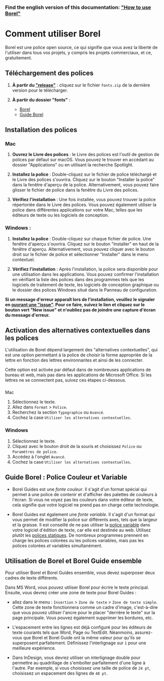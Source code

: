 ### Find the english version of this documentation: ["How to use Borel"](./README_en.md)

# Comment utiliser Borel

Borel est une police open source, ce qui signifie que vous avez la liberté de l'utiliser dans tous vos projets, y compris les projets commerciaux, et ce, gratuitement.

## Téléchargement des polices

1. **À partir du ["release"](https://github.com/RosaWagner/Borel/releases)** : cliquez sur le fichier `fonts.zip` de la dernière version pour le télécharger.

2. **À partir du dossier "fonts"** :
   - [Borel](../Borel/fonts/ttf/)
   - [Guide Borel](../BorelGuides/fonts/ttf/)

## Installation des polices
### Mac

1. **Ouvrez le Livre des polices** : le Livre des polices est l'outil de gestion de polices par défaut sur macOS. Vous pouvez le trouver en accédant au dossier "Applications" ou en utilisant la recherche Spotlight.

2. **Installez la police** : Double-cliquez sur le fichier de police téléchargé et le Livre des polices s'ouvrira. Cliquez sur le bouton "Installer la police" dans la fenêtre d'aperçu de la police. Alternativement, vous pouvez faire glisser le fichier de police dans la fenêtre du Livre des polices.

3. **Vérifiez l'installation** : Une fois installée, vous pouvez trouver la police répertoriée dans le Livre des polices. Vous pouvez également utiliser la police dans différentes applications sur votre Mac, telles que les éditeurs de texte ou les logiciels de conception.

### Windows :

1. **Installez la police** : Double-cliquez sur chaque fichier de police. Une fenêtre d'aperçu s'ouvrira. Cliquez sur le bouton "Installer" en haut de la fenêtre d'aperçu. Alternativement, vous pouvez cliquer avec le bouton droit sur le fichier de police et sélectionner "Installer" dans le menu contextuel.

1. **Vérifiez l'installation** : Après l'installation, la police sera disponible pour une utilisation dans les applications. Vous pouvez confirmer l'installation en vérifiant la liste des polices dans des programmes tels que les logiciels de traitement de texte, les logiciels de conception graphique ou le dossier des polices Windows situé dans le Panneau de configuration.

**Si un message d'erreur apparaît lors de l'installation, veuillez le signaler en [ouvrant une "issue"](https://github.com/RosaWagner/Borel/issues). Pour ce faire, suivez le lien et cliquez sur le bouton vert "New issue" et n'oubliez pas de joindre une capture d'écran du message d'erreur.**

## Activation des alternatives contextuelles dans les polices

L'utilisation de Borel dépend largement des "alternatives contextuelles", qui est une option permettant à la police de choisir la forme appropriée de la lettre en fonction des lettres environnantes et ainsi de les connecter.

Cette option est activée par défaut dans de nombreuses applications de bureau et web, mais pas dans les applications de Microsoft Office. Si les lettres ne se connectent pas, suivez ces étapes ci-dessous.

###

 Mac

1. Sélectionnez le texte.
2. Allez dans `Format` > `Police`.
3. Recherchez la section `Typographie` ou `Avancé`.
4. Cochez la case `Utiliser les alternatives contextuelles`.

### Windows

1. Sélectionnez le texte.
2. Cliquez avec le bouton droit de la souris et choisissez `Police` ou `Paramètres de police`.
3. Accédez à l'onglet `Avancé`.
4. Cochez la case `Utiliser les alternatives contextuelles`.

## Guide Borel : Police Couleur et Variable 

- Borel Guides est une *fonte couleur*. Il s'agit d'un format spécial qui permet à une police de contenir et d'afficher des palettes de couleurs à l'écran. Si vous ne voyez pas les couleurs dans votre éditeur de texte, cela signifie que votre logiciel ne prend pas en charge cette technologie.

- Borel Guides est également une *fonte variable*. Il s'agit d'un format qui vous permet de modifier la police sur différents axes, tels que la largeur et la graisse. Il est conseillé de ne pas utiliser la [police variable](./BorelGuides/fonts/variable/) dans votre logiciel d'édition de texte, car elle est destinée au web. Utilisez plutôt les [polices statiques](./BorelGuides/fonts/ttf/). De nombreux programmes prennent en charge les polices colorées *ou* les polices variables, mais pas les polices colorées *et* variables simultanément.

## Utilisation de Borel et Borel Guide ensemble

Pour utiliser Borel et Borel Guides ensemble, vous devez superposer deux cadres de texte différents.

Dans MS Word, vous pouvez utiliser Borel pour écrire le texte principal. Ensuite, vous devrez créer une zone de texte pour Borel Guides :

- allez dans le menu : `Insertion` > `Zone de texte` > `Zone de texte simple`. Cette zone de texte fonctionnera comme un cadre d'image, c'est-à-dire que vous pouvez utiliser l'ancre pour le placer "derrière le texte" sur la page principale. Vous pouvez également supprimer les bordures, etc.

- L'espacement entre les lignes est déjà configuré pour les éditeurs de texte courants tels que Word, Page ou TextEdit. Néanmoins, assurez-vous que Borel et Borel Guide ont la même valeur pour qu'ils se superposent parfaitement. Définissez l'interlignage sur `1` pour une meilleure expérience.

- Dans InDesign, vous devrez utiliser un interlignage double pour permettre au quadrillage de s'emboîter parfaitement d'une ligne à l'autre. Par exemple, si vous choisissez une taille de police de `24 pt`, choisissez un espacement des lignes de `48 pt`.